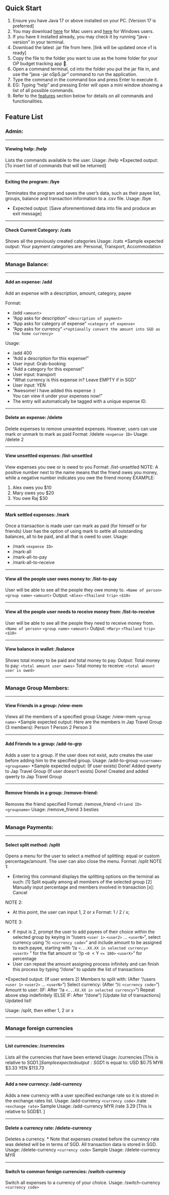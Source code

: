 
## Quick Start

1.  Ensure you have Java 17 or above installed on your PC. [Version 17 is preferred]
2.  You may download [here](https://se-education.org/guides/tutorials/javaInstallationMac.html) for Mac users and [here](https://www.oracle.com/sg/java/technologies/downloads/) for Windows users.
3.  If you have it installed already, you may check it by running “java -version” in your terminal.
4.  Download the latest .jar file from here. [link will be updated once v1 is ready]
5.  Copy the file to the folder you want to use as the home folder for your O$P$ budget tracking app 🙂.
6.  Open a command terminal, cd into the folder you put the jar file in, and use the “java -jar oSpS.jar” command to run the application.
7.  Type the command in the command box and press Enter to execute it.
8.  EG: Typing “help” and pressing Enter will open a mini window showing a list of all possible commands.
9.  Refer to the [features](https://docs.google.com/document/d/125Cg7wzuc4XFo3wsziwL2f64KN1uUfvFL5dIm6IQrSk/edit?tab=t.xl7ogrtj0a5q#heading=h.61o02m6y9xrc) section below for details on all commands and functionalities.


## Feature List

### Admin:

----------
#### Viewing help: /help

Lists the commands available to the user.
Usage: /help
*Expected output: [To insert list of commands that will be returned]

----------
#### Exiting the program: /bye
Terminates the program and saves the user’s data, such as their payee list, groups, balance and transaction information to a .csv file.
Usage: /bye
* Expected output: [Save aforementioned data into file and produce an exit message]
----------

#### Check Current Category: /cats

Shows all the previously created categories
Usage: /cats
*Sample expected output:
Your payment categories are: Personal, Transport, Accommodation

----------

### Manage Balance:

----------
#### Add an expense: /add

Add an expense with a description, amount, category, payee

Format:
-   /add `<amount>`
-   “App asks for description”  `<description of payment>`
-   “App asks for category of expense” `<category of expense>`
-   “App asks for currency” `<*optionally convert the amount into SGD as the home currency>`

Usage:
-   /add 400
-   “Add a description for this expense!”
-   User input: Grab-booking
-   “Add a category for this expense!”
-   User input: transport
-   “What currency is this expense in? Leave EMPTY if in SGD”
-   User input: YEN
-   “Awesome! I have added this expense :)  
    You can view it under your expenses now!”
-   The entry will automatically be tagged with a unique expense ID.

----------

#### Delete an expense: /delete
Delete expenses to remove unwanted expenses. However, users can use mark or unmark to mark as paid
Format: /delete `<expense ID>`
Usage: /delete 2

----------

#### View unsettled expenses: /list-unsettled
View expenses you owe or is owed to you
Format: /list-unsettled
NOTE: A positive number next to the name means that the friend owes you money, while a negative number indicates you owe the friend money
EXAMPLE:
1.  Alex owes you $10
2.  Mary owes you $20
3.  You owe Raj $30

----------
#### Mark settled expenses: /mark
Once a transaction is made user can mark as paid (for himself or for friends)
User has the option of using mark to settle all outstanding balances, all to be paid, and all that is owed to user.
Usage:
-   /mark `<expense ID>`
-   /mark-all
-   /mark-all-to-pay
-   /mark-all-to-receive
----------

#### View all the people user owes money to: /list-to-pay
User will be able to see all the people they owe money to.
`<Name of person>` `<group name>` `<amount>`
Output: `<Alex>` `<Thailand trip>` `<$10>`

----------
#### View all the people user needs to receive money from: /list-to-receive
User will be able to see all the people they need to receive money from.
`<Name of person>` `<group name>` `<amount>`
Output: `<Mary>` `<Thailand trip>` `<$10>`

----------

#### View balance in wallet: /balance
Shows total money to be paid and total money to pay.
Output:
Total money to pay: `<total amount user owes>`
Total money to receive: `<total amount user is owed>`

----------

### Manage Group Members:
----------
#### View Friends in a group: /view-mem
Views all the members of a specified group
Usage: /view-mem `<group name>`
*Sample expected output:
Here are the members in Jap Travel Group (3 members):
Person 1
Person 2
Person 3

----------
#### Add Friends to a group: /add-to-grp
Adds a user to a group. If the user does not exist, auto creates the user before adding him to the specified group.
Usage: /add-to-group `<username>` `<groupname>`
*Sample expected output:
(If user exists) Done! Added qwerty to Jap Travel Group
(If user doesn’t exists) Done! Created and added qwerty to Jap Travel Group

----------
#### Remove friends in a group: /remove-friend:
Removes the friend specified
Format: /remove_friend `<friend ID>` `<groupname>`
Usage: /remove_friend 3 besties

----------
### Manage Payments:
----------
#### Select split method: /split
Opens a menu for the user to select a method of splitting: equal or custom percentage/amount. The user can also close the menu.
Format: /split
NOTE 1:
-   Entering this command displays the splitting options on the terminal as such:
[1] Split equally among all members of the selected group
[2] Manually input percentage and members involved in transaction
[x]: Cancel

NOTE 2:
-   At this point, the user can input 1, 2 or x
Format: 1 / 2 / x;

NOTE 3:
-   If input is 2, prompt the user to add payees of their choice within the selected group by keying in “/users `<user 1>` `<user2>` … `<userN>`”, select currency using “/c `<currency code>`” and include amount to be assigned to each payee, starting with “/a `<...XX.XX in selected currency>` `<userX>` ” for the flat amount or “/p `<0 `< Y `<= 100>` `<userX>`” for percentage
-   User can repeat the amount assigning process infinitely and can finish this process by typing “/done” to update the list of transactions

*Expected output:
(If user enters 2) Members to split with:
(After “/users `<user 1>` `<user2>` … `<userN>`”) Select currency:
(After “/c `<currency code>`”) Amount to user:
(IF: After “/a `<...XX.XX in selected currency>`”) Repeat above step indefinitely
(ELSE IF: After “/done”) [Update list of transactions] Updated list!

Usage: /split, then either 1, 2 or x

----------

### Manage foreign currencies
----------
#### List currencies: /currencies
Lists all the currencies that have been entered
Usage: /currencies
[This is relative to SGD$1. ]
Sample expected output:
SGD$1 is equal to:
USD $0.75
MYR $3.33
YEN $113.73

----------
#### Add a new currency: /add-currency
Adds a new currency with a user specified exchange rate so it is stored in the exchange rates list.
Usage: /add-currency `<currency code>` /rate `<exchange rate>`
Sample Usage: /add-currency MYR /rate 3.29
[This is relative to SGD$1. ]

----------

#### Delete a currency rate: /delete-currency
Deletes a currency. * Note that expenses created before the currency rate was deleted will be in terms of SGD. All transaction data is stored in SGD.
Usage: /delete-currency `<currency code>`
Sample Usage: /delete-currency MYR

----------
#### Switch to common foreign currencies: /switch-currency
Switch all expenses to a currency of your choice.
Usage: /switch-currency `<currency code>`
